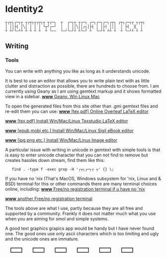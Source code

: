  # Identity2
 
 ```language-ascii-art2
 ┬┌┬┐┌─┐┬ ┬┌┬┐┬┌┬┐┬ ┬┌─┐  ┬  ┌─┐┬ ┬┌─┐ ┌─┐┌─┐┌─╮┌┬┐ ┌┬┐┌─┐┬ ┬┌┬┐
 │ ││├┤ │╲│ │ │ │ └┬┘┌─┘  │  │ ││╲││┌┐│├┤ │ │├( │││  │ ├┤  ╳  │
 ┴ ┴┘└─┘┴ ┴ ┴ ┴ ┴  ┴ └──  └─┘└─┘┴ ┴└─┘ ┴  └─┘┴ ┴┴ ┴  ┴ └─┘┴ ┴ ┴
 ```
 
 ## Writing
 
 ### Tools
 
 You can write with anything you like as long as it understands unicode.
 
 It is best to use an editor that allows you to write plain text with as little clutter and distraction as possible, there are hundreds to choose from. I am  currently using Geany as I am using gemtext markup and it shows formatted view in a sidebar. 
 <a href="https://www.geany.org/download/releases/">     __www__ Geany. Win Linux Mac</a>

 To open the generated files from this site other than .gmi gemtext files and re-edit them you can use:
 <a href="https://overleaf.com">        __www__ [tex,pdf] Online Overleaf LaTeX editor</a>

 <a href="https://www.texstudio.org/">  __www__ [tex,pdf] Install Win/Mac/Linux Texstudio LaTeX editor</a>

 <a href="https://sigil-ebook.com/sigil/download/">__www__ [epub,mobi,etc.] Install Win/Mac/Linux Sigil eBook editor</a>

 <a href="https://www.gimp.org/downloads/">__www__ [jpg,png,etc.] Install Win/Mac/Linux Image editor</a>

 
 A particular issue with writing in unicode in gemtext with simple tools is that is easy to enter unicode character that you can not find to remove but creates hassles down stream, find them like this:
 ```
    find . -type f -exec grep -H '┌┬┐┌─┐┬ ┬' {} \;
 ```
 If you have no 'nix (That's MacOS, Windows subsystem for 'nix, Linux and & BSD) terminal for this or other commands there are many terminal choices online, including:
 <a href="https://linuxcontainers.org/lxd/try-it/">  __www__ Free/no registration terminal if u have no 'nix </a>

 <a href="https://copy.sh/v86/">                     __www__ another Free/no registration terminal</a>

 
 The tools above are what I use, partly because they are all free and supported by a community. Frankly it does not matter much what you use when you are aiming for smol and simple systems.
 
 A good text graphics grapics app would be handy but I have never found one. The good ones use only ascii characters which is too limiting and ugly and the unicode ones are immature.
 ```language-ascii-art2
   ┏━━━━┓    ┏━━━━┓    ┏━━━━┓    ┏━━━━┓    ┏━━━━┓    ┏━━━━┓  
   ┗━━━━┛    ┗━━━━┛    ┗━━━━┛    ┗━━━━┛    ┗━━━━┛    ┗━━━━┛  
 ```
 
 
 
 
 
